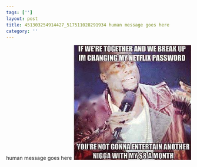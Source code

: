 ```yaml
---
tags: ['']
layout: post
title: 451303254914427_517511028291934 human message goes here
category: ''
---
```

human message goes here
![451303254914427_517511028291934](/uploads/2013-3-10-451303254914427_517511028291934-human-message-goes-here.jpg)
